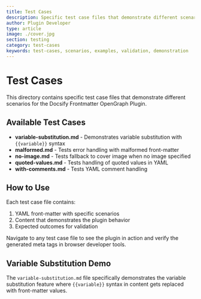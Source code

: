 ```yaml
---
title: Test Cases
description: Specific test case files that demonstrate different scenarios for the Docsify Frontmatter OpenGraph Plugin
author: Plugin Developer
type: article
image: ./cover.jpg
section: testing
category: test-cases
keywords: test-cases, scenarios, examples, validation, demonstration
---
```


# Test Cases

This directory contains specific test case files that demonstrate different scenarios for the Docsify Frontmatter OpenGraph Plugin.

## Available Test Cases

- **variable-substitution.md** - Demonstrates variable substitution with `{{variable}}` syntax
- **malformed.md** - Tests error handling with malformed front-matter
- **no-image.md** - Tests fallback to cover image when no image specified
- **quoted-values.md** - Tests handling of quoted values in YAML
- **with-comments.md** - Tests YAML comment handling

## How to Use

Each test case file contains:
1. YAML front-matter with specific scenarios
2. Content that demonstrates the plugin behavior
3. Expected outcomes for validation

Navigate to any test case file to see the plugin in action and verify the generated meta tags in browser developer tools.

## Variable Substitution Demo

The `variable-substitution.md` file specifically demonstrates the variable substitution feature where `{{variable}}` syntax in content gets replaced with front-matter values.
